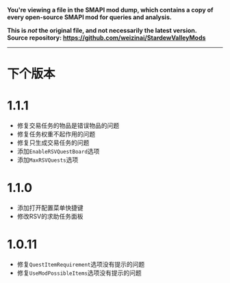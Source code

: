 **You're viewing a file in the SMAPI mod dump, which contains a copy of every open-source SMAPI mod
for queries and analysis.**

**This is _not_ the original file, and not necessarily the latest version.**  
**Source repository: https://github.com/weizinai/StardewValleyMods**

----

# 下个版本

# 1.1.1

- 修复交易任务的物品是错误物品的问题
- 修复任务权重不起作用的问题
- 修复只生成交易任务的问题
- 添加`EnableRSVQuestBoard`选项
- 添加`MaxRSVQuests`选项

# 1.1.0

- 添加打开配置菜单快捷键
- 修改RSV的求助任务面板

# 1.0.11

- 修复`QuestItemRequirement`选项没有提示的问题
- 修复`UseModPossibleItems`选项没有提示的问题